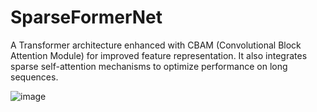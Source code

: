 # SparseFormerNet
A Transformer architecture enhanced with CBAM (Convolutional Block Attention Module) for improved feature representation. It also integrates sparse self-attention mechanisms to optimize performance on long sequences.

![image](https://github.com/user-attachments/assets/1fd7192c-fac2-46f8-bd05-482a8610eab0)
